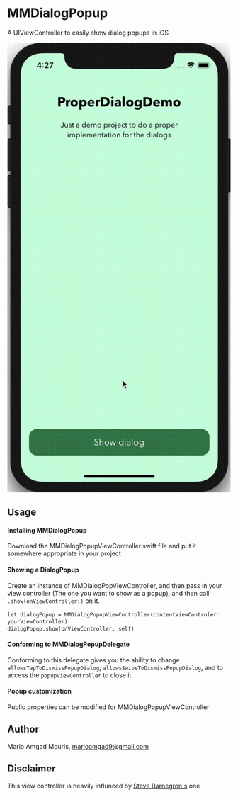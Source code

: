 # MMDialogPopup
A UIViewController to easily show dialog popups in iOS

![](MMDialogPopupDemo.gif)

## Usage

#### Installing MMDialogPopup
Download the MMDialogPopupViewController.swift file and put it somewhere appropriate in your project

#### Showing a DialogPopup
Create an instance of MMDialogPopViewController, and then pass in your view controller (The one you want to show as a popup),
and then call `.show(onViewController:)` on it. 

```
let dialogPopup = MMDialogPopupViewController(contentViewControler: yourViewController)
dialogPopup.show(onViewController: self)
```

#### Conforming to MMDialogPopupDelegate
Conforming to this delegate gives you the ability to change `allowsTapToDismissPopupDialog`, `allowsSwipeToDismissPopupDialog`, and to access the `popupViewController` to close it.

#### Popup customization
Public properties can be modified for MMDialogPopupViewController

## Author
Mario Amgad Mouris, marioamgad9@gmail.com

## Disclaimer
This view controller is heavily influnced by [Steve Barnegren's](https://github.com/SteveBarnegren/SBCardPopup) one 
